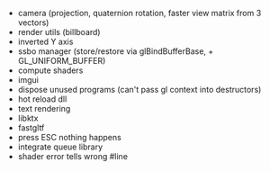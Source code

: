 * camera (projection, quaternion rotation, faster view matrix from 3 vectors)
* render utils (billboard)
* inverted Y axis
* ssbo manager (store/restore via glBindBufferBase, + GL_UNIFORM_BUFFER)
* compute shaders
* imgui
* dispose unused programs (can't pass gl context into destructors)
* hot reload dll
* text rendering
* libktx
* fastgltf
* press ESC nothing happens
* integrate queue library
* shader error tells wrong #line
